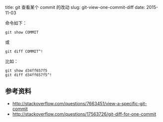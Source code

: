 title: git 查看某个 commit 的改动
slug: git-view-one-commit-diff
date: 2015-11-03


命令如下：

    git show COMMIT

或

    git diff COMMIT^!


比如：

    git show d34ff657f5
    git diff d34ff657f5^!


## 参考资料

* <http://stackoverflow.com/questions/7663451/view-a-specific-git-commit>
* <http://stackoverflow.com/questions/17563726/git-diff-for-one-commit>
